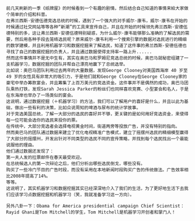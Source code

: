 	前几天刷新的一季《纸牌屋》的时候看到一个有趣的剧情，然后结合自己知道的事情来給大家做个简单的介绍和科普。
	在弗兰西斯·安德伍德竞选总统的时候，遇到了一个强大的对手威尔·康韦，威尔·康韦在开始的时候通过社交网站等等各种“新潮”的工具来宣传自己，并且在开始的时候领先弗兰西斯·安德伍德特别的多，这让弗兰西斯·安德伍德特别疑惑，为什么威尔·康韦能够那么准确的了解选民的需要，然后用各种手段去笼络选民呢？原来威尔·康韦利用一个搜索引擎的数据对选民进行的精细的数学建模，并且利用机器学习和数据挖掘来了解选民，知道了这件事的弗兰西斯·安德伍德也寻找了自己的数据挖掘的负责人，并且通过数据使得支持率一路上升......
	然而这件事情并不是无中生有，其实在奥巴马和罗姆尼竞选总统的时候，奥巴马就秘密组建了一支机器学习，数据挖掘的团队并帮自己漂亮地赢下了总统选举。
	比如说：奥巴马团队利用过去两年的大量数据，发现George Clooney对美国西海岸 40 岁至 49 岁的女性具有非常大的吸引力，于是他们就和George Clooney在George Clooney家的豪宅中举办筹款宴会，并且筹集了上百万美元的竞选资金。这件事并不是偶然的成功，奥巴马团队乘热打铁，发现Sarah Jessica Parker的粉丝们也同样喜欢竞赛、小型宴会和名人，于是在东海岸也举办了一场类似的宴会。
	这说明，通过数据挖掘（＋机器学习）的方法，我们可以了解用户的喜好是什么，并且以此为基础，做出一些有利的决策，比如众说周知的啤酒与尿布的统计学故事。
	对于竞选美国总统，了解一大部分的选民的喜好并不够，更关键的是如何用好竞选资金，来使得每一位可能会选你的选民来投你的票。
	在传统中，大部分竞选者会选择电视黄金时间，街道两旁等投放广告，并没有特别的指向。
	然而奥巴马的团队通过数据来建立了优化电视精准广告模式，建立了摇摆州选民的精细模型赢得了大部分的摇摆州，开发出针对不同类型的选民不同的宣传策略，并找到每个选民找出一个最能说服他的理由。
	他们通过数据还发现了：
	第一夫人发的拉票邮件在春天最受欢迎。
	在总统候选人的第一次辩论之后，他们分析出哪些选民倒戈，哪些没有。
	购买了一些冷门节目的广告时段，而没有采用在本地新闻时段购买广告的传统做法。广告效率相比2008年提高了14%。
	等等。
	这说明了，其实机器学习和数据挖掘其实已经深深地介入了我们的生活，为了更好地生活下去我们应该学习点数据挖掘和机器学习（笑，我就准备学习这一方向）。

	另外八卦一下：Obama for America presidential campaign Chief Scientist： Rayid Ghani是Tom Mitchell的学生，Tom Mitchell是机器学习开创者和掌门人！